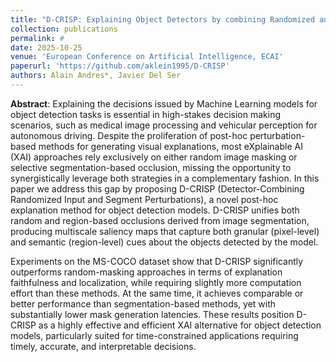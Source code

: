 ```yaml
---
title: "D-CRISP: Explaining Object Detectors by combining Randomized and Segment-based Perturbations"
collection: publications
permalink: #
date: 2025-10-25
venue: 'European Conference on Artificial Intelligence, ECAI'
paperurl: 'https://github.com/aklein1995/D-CRISP'
authors: Alain Andres*, Javier Del Ser
---
```

**Abstract**: 
Explaining the decisions issued by Machine Learning models for object detection tasks is essential in high-stakes decision making scenarios, such as medical image processing and vehicular perception for autonomous driving. Despite the proliferation of post-hoc perturbation-based methods for generating visual explanations, most eXplainable AI (XAI) approaches rely exclusively on either random image masking or selective segmentation-based occlusion, missing the opportunity to synergistically leverage both strategies in a complementary fashion. In this paper we address this gap by proposing D-CRISP (Detector-Combining Randomized Input and Segment Perturbations), a novel post-hoc explanation method for object detection models. D-CRISP unifies both random and region-based occlusions derived from image segmentation, producing multiscale saliency maps that capture both granular (pixel-level) and semantic (region-level) cues about the objects detected by the model. 

Experiments on the MS-COCO dataset show that D-CRISP significantly outperforms random-masking approaches in terms of explanation faithfulness and localization, while requiring slightly more computation effort than these methods. At the same time, it achieves comparable or better performance than segmentation-based methods, yet with substantially lower mask generation latencies. These results position D-CRISP as a highly effective and efficient XAI alternative for object detection models, particularly suited for time-constrained applications requiring timely, accurate, and interpretable decisions.